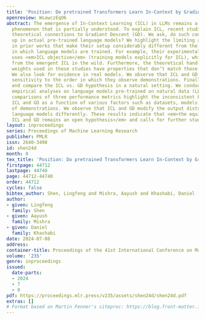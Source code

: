 ```yaml
---
title: 'Position: Do pretrained Transformers Learn In-Context by Gradient Descent?'
openreview: WsawczEqO6
abstract: The emergence of In-Context Learning (ICL) in LLMs remains a remarkable
  phenomenon that is partially understood. To explain ICL, recent studies have created
  theoretical connections to Gradient Descent (GD). We ask, do such connections hold
  up in actual pre-trained language models? We highlight the limiting assumptions
  in prior works that make their setup considerably different from the practical setup
  in which language models are trained. For example, their experimental verification
  uses <em>ICL objective</em> (training models explicitly for ICL), which differs
  from the emergent ICL in the wild. Furthermore, the theoretical hand-constructed
  weights used in these studies have properties that don’t match those of real LLMs.
  We also look for evidence in real models. We observe that ICL and GD have different
  sensitivity to the order in which they observe demonstrations. Finally, we probe
  and compare the ICL vs. GD hypothesis in a natural setting. We conduct comprehensive
  empirical analyses on language models pre-trained on natural data (LLaMa-7B). Our
  comparisons of three performance metrics highlight the inconsistent behavior of
  ICL and GD as a function of various factors such as datasets, models, and the number
  of demonstrations. We observe that ICL and GD modify the output distribution of
  language models differently. These results indicate that <em>the equivalence between
  ICL and GD remains an open hypothesis</em> and calls for further studies.
layout: inproceedings
series: Proceedings of Machine Learning Research
publisher: PMLR
issn: 2640-3498
id: shen24d
month: 0
tex_title: 'Position: Do pretrained Transformers Learn In-Context by Gradient Descent?'
firstpage: 44712
lastpage: 44740
page: 44712-44740
order: 44712
cycles: false
bibtex_author: Shen, Lingfeng and Mishra, Aayush and Khashabi, Daniel
author:
- given: Lingfeng
  family: Shen
- given: Aayush
  family: Mishra
- given: Daniel
  family: Khashabi
date: 2024-07-08
address:
container-title: Proceedings of the 41st International Conference on Machine Learning
volume: '235'
genre: inproceedings
issued:
  date-parts:
  - 2024
  - 7
  - 8
pdf: https://proceedings.mlr.press/v235/assets/shen24d/shen24d.pdf
extras: []
# Format based on Martin Fenner's citeproc: https://blog.front-matter.io/posts/citeproc-yaml-for-bibliographies/
---
```

